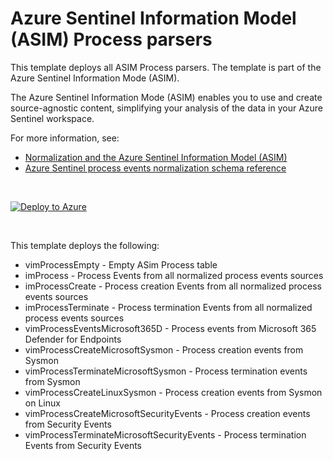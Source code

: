 # Azure Sentinel Information Model (ASIM) Process parsers 

This template deploys all ASIM Process parsers. The template is part of the Azure Sentinel Information Mode (ASIM).

The Azure Sentinel Information Mode (ASIM) enables you to use and create source-agnostic content, simplifying your analysis of the data in your Azure Sentinel workspace.

For more information, see:

- [Normalization and the Azure Sentinel Information Model (ASIM)](https://aka.ms/AzSentinelNormalization)
- [Azure Sentinel process events normalization schema reference](https://aka.ms/AzSentinelProcessEventDoc)



<br>

[![Deploy to Azure](https://aka.ms/deploytoazurebutton)](https://aka.ms/AzSentinelProcessEventARM)

<br>

This template deploys the following:
* vimProcessEmpty - Empty ASim Process table
* imProcess - Process Events from all normalized process events sources
* imProcessCreate - Process creation Events from all normalized process events sources
* imProcessTerminate - Process termination Events from all normalized process events sources
* vimProcessEventsMicrosoft365D - Process events from Microsoft 365 Defender for Endpoints
* vimProcessCreateMicrosoftSysmon - Process creation events from Sysmon
* vimProcessTerminateMicrosoftSysmon - Process termination events from Sysmon
* vimProcessCreateLinuxSysmon - Process creation events from Sysmon on Linux
* vimProcessCreateMicrosoftSecurityEvents - Process creation events from Security Events
* vimProcessTerminateMicrosoftSecurityEvents - Process termination Events from Security Events

<br>







